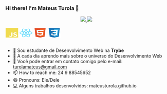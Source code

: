 ### Hi there! I'm Mateus Turola 👋

<div align="center">
  <a href="https://mateusturola.github.io" target="_blank">
  <img height="150em" src="https://github-readme-stats.vercel.app/api?username=mateusturola&show_icons=true&theme=city_lights&include_all_commits=true&count_private=true"/>
  <img height="150em" src="https://github-readme-stats.vercel.app/api/top-langs/?username=mateusturola&layout=compact&langs_count=7&theme=city_lights"/>
    
  </a>
</div>
  <div style="display: inline_block margin: 0 auto"><br>
  <img align="center" alt="MT-Js" height="30" width="40" src="https://raw.githubusercontent.com/devicons/devicon/master/icons/javascript/javascript-plain.svg">
  <img align="center" alt="mt-React" height="30" width="40" src="https://raw.githubusercontent.com/devicons/devicon/master/icons/react/react-original.svg">
  <img align="center" alt="mt-HTML" height="30" width="40" src="https://raw.githubusercontent.com/devicons/devicon/master/icons/html5/html5-original.svg">
  <img align="center" alt="mt-CSS" height="30" width="40" src="https://raw.githubusercontent.com/devicons/devicon/master/icons/css3/css3-original.svg">
 </div>
 </br>

- 🔭 Sou estudante de Desenvolvimento Web na **Trybe**
- 🌱 A cada dia aprendo mais sobre o universo do Desenvolvimento Web
- 💬 Você pode entrar em contato comigo pelo e-mail: turolamateus@gmail.com 
- 📫 How to reach me: 24 9 88545652
- 😄 Pronouns: Ele/Dele
- 💻 Alguns trabalhos desenvolvidos: mateusturola.github.io

